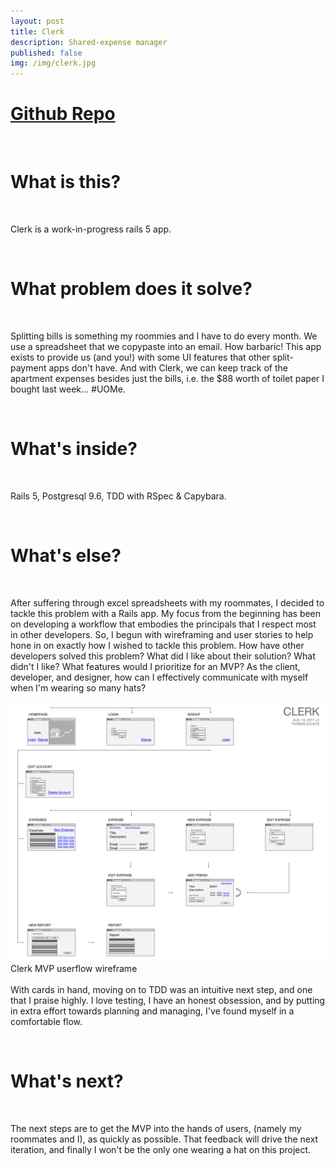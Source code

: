 ```yaml
---
layout: post
title: Clerk
description: Shared-expense manager
published: false
img: /img/clerk.jpg
---
```

<h1>
<a href="https://github.com/Thomascountz/clerk/" target="_blank">Github Repo</a> 
</h1>
<br>
<h1>What is this?</h1>
<br>
<p>
Clerk is a work-in-progress rails 5 app.
</p>

<br>
<h1>What problem does it solve?</h1>
<br>

<p>
Splitting bills is something my roommies and I have to do every month. We use a spreadsheet that we copypaste into an email. How barbaric! This app exists to provide us (and you!) with some UI features that other split-payment apps don't have. And with Clerk, we can keep track of the apartment expenses besides just the bills, i.e. the $88 worth of toilet paper I bought last week... #UOMe.
</p>

<br>
<h1>What's inside?</h1>
<br>
<p>
Rails 5, Postgresql 9.6, TDD with RSpec & Capybara.
<br>
<p>

</p>

<br>
<h1>What's else?</h1>
<br>

<p>
After suffering through excel spreadsheets with my roommates, I decided to tackle this problem with a Rails app. My focus from the beginning has been on developing a workflow that embodies the principals that I respect most in other developers. So, I begun with wireframing and user stories to help hone in on exactly how I wished to tackle this problem. How have other developers solved this problem? What did I like about their solution? What didn't I like? What features would I prioritize for an MVP? As the client, developer, and designer, how can I effectively communicate with myself when I'm wearing so many hats?
<br>
<div class="img_row" style="height: 100%">
	<img class="col three" src="/img/clerk_userflow.svg">
</div>
<div class="col three caption">
	Clerk MVP userflow wireframe 
</div>
<br>
With cards in hand, moving on to TDD was an intuitive next step, and one that I praise highly. I love testing, I have an honest obsession, and by putting in extra effort towards planning and managing, I've found myself in a comfortable flow.
</p>

<br>
<h1>What's next?</h1>
<br>

<p>
The next steps are to get the MVP into the hands of users, (namely my roommates and I), as quickly as possible. That feedback will drive the next iteration, and finally I won't be the only one wearing a hat on this project.
</p>

